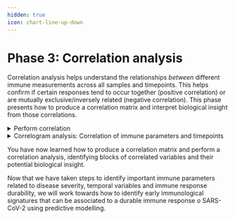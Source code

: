 ```yaml
---
hidden: true
icon: chart-line-up-down
---
```


# Phase 3: Correlation analysis

Correlation analysis helps understand the relationships _between_ different immune measurements across all samples and timepoints. This helps confirm if certain responses tend to occur together (positive correlation) or are mutually exclusive/inversely related (negative correlation). This phase presents how to produce a correlation matrix and interpret biological insight from those correlations.&#x20;

<details>

<summary>Perform correlation </summary>

1. Navigate to perform correlation analysis by going to **Discovery -> Start ->** [**Correlation**](https://app.gitbook.com/s/9LdC62ZpkxqvCBTPwVZU/data-analysis/discovery/correlation)&#x20;

<figure><img src="../../.gitbook/assets/Screenshot 2025-05-15 140554.png" alt=""><figcaption></figcaption></figure>

2. Choose the same numerical immunological assays columns as used in PCA under Column Selection&#x20;
3. Select **Spearman** for the **Correlation Method** within the Column Selection Tab

<figure><img src="../../.gitbook/assets/Screenshot 2025-05-15 141012.png" alt=""><figcaption></figcaption></figure>

4. Under the **Preprocessing** tab, select `center` and `scale` to normalize the data

<figure><img src="../../.gitbook/assets/image (2).png" alt=""><figcaption></figcaption></figure>

5. Go to the Correlation Settings tab:&#x20;
   1. **NA Action**: Set it to a method that can appropriately **handle missing values** such as `pairwise.complete.obs`
   2. **Plot Type**: Select preferred option to view the correlation in the plot. For this example, the `Full` type was chosen&#x20;
   3. **Reorder Correlation**: Select `Hierarchical clustering` to visualize relationships between clustered parameters&#x20;
   4. **Method**: This tab will appear when Hierarchical clustering is selected. Select `Ward` algorithm for clustering.

<figure><img src="../../.gitbook/assets/Screenshot 2025-05-15 141316.png" alt=""><figcaption></figcaption></figure>



</details>

<details>

<summary>Correlogram analysis: Correlation of immune parameters and timepoints</summary>

The [correlogram](https://app.gitbook.com/s/9LdC62ZpkxqvCBTPwVZU/data-analysis/discovery/correlation#id-2.-correlogram) visually represents the correlation matrix calculated based on the settings. Based on our settings, here are the main features to aid with analysis:&#x20;

* **Cell in matrix:** Each cell in the matrix shows the Spearman **correlation coefficient** between two variables. This coefficient can range from a value of -1 to 1.
*   **Color of cell**: The **color** represents the strength and direction of correlation:

    * **Reddish colors:** Positive correlation (as one variable increases, the other tends to increase)
    * **Bluish colors:** Negative correlation (as one variable increases, the other tends to decrease)
    * **White/very light colors:** No/very low correlation

    **Note: Diagonal** values are always 1, since a variable is always perfectly correlated with itself, so they will always be a dark red.&#x20;
* **Color legend/bar**: Located on the right end of the graph, it provides the values that corresponds to the **intensity** of the color, which reflects the strength of the correlation
* **Cluster grouping**: As we chose hierarchical clustering, the correlogram will high clusters of variables highlighted with a black box on encompassing the cells on the plot.&#x20;

### What insight can the resulting correlogram provide?

* **Clusters**
  * The hierarchical clustering resulted in clusters that define main groups of immune responses:
    * Top-left block: T-cell related responses (e.g., “T cells elispot”, “Proliferation”)
    * Middle block: Antibody responses (e.g., “S-IgG”, “pseudoNAbs”, “MSD” assays)
    * Bottom-right block: Memory B cell responses (“memB”)
* **In-group correlations:**&#x20;
  * **T Cell Responses (Top-left block)**
    * High correlations among:
      * ELISpot data for different parts of the SARS-CoV-2 coronavirus proteins&#x20;
      * CD4 and CD8 proliferation data for matching antigens, specifically the proteins of the different SARS-CoV-2 strains&#x20;
    * This indicates that health care workers with strong T cell responses to one viral protein often show strong responses to others
  * **Antibody Responses (Middle block)**
    * Strong correlation among:
      * SARS-CoV-2 spike protein specific IgG responses and antibody-dependent effector functions (ADMP, ADNP) and MSD assays for SARS-CoV-2 spike and receptor binding proteins
      * MSD assays of seasonal coronavirus spike proteins&#x20;
    * This indicates a robust humoral response in the healthcare workers with the antibodies and effector functions being highly correlated along with antibodies of various strains being correlated&#x20;
  * **Memory B Cells (Bottom-right block)**
    * Very strong correlations with immunoglobin G antibodies produced from memory B cells and the number of memory B cells specific to the HKU1 seasonal coronavirus while reasonably strong positive correlation to other seasonal coronavirus specific memory B cells.&#x20;
* **Out of group correlations:**&#x20;
  * Some antibody effector functions (ADNP, ADMP) and immunoglobin G level (S-IgG) had slight negative to zero correlation with T cell function variables, indicating the orthogonality between cellular and humoral immunity for certain functions.&#x20;
  * Many memory B cell related variables had slight negative to zero correlation with several T cell functions, again suggesting the cellular and humoral immunity functions orthogonality.&#x20;
* **Timepoint specific correlations:**&#x20;
  * Generally. the variables relates to T cell responses show negative correlation to the time variables (`Timepoint`, `Days pso`), suggesting that T cell responses generally decreased with time after infection.&#x20;
  * Some antibody response variables, such as ADNP, ADKNA, and S-IgG1 have slight positive correlation with the temporal variables, indicating that some antibody increased with time after infection.&#x20;
  * Some other antibody responses variables have negative or no correlation, hence indicating a mixed relation between general humoral responses and time.&#x20;
  * Some B-cell variables like `B cell elispot` and `S-IgG memB SARS-CoV2` had slight positive correlation with the temporal variables.&#x20;

<figure><img src="../../.gitbook/assets/CP_clustered correlation_all immune assays_days pso timepoints (1).png" alt=""><figcaption></figcaption></figure>

</details>

You have now learned how to produce a correlation matrix and perform a correlation analysis, identifying blocks of correlated variables and their potential biological insight.&#x20;

Now that we have taken steps to identify important immune parameters related to disease severity, temporal variables and immune response durability, we will work towards how to identify early immunological signatures that can be associated to a durable immune response o SARS-CoV-2 using predictive modelling.&#x20;
